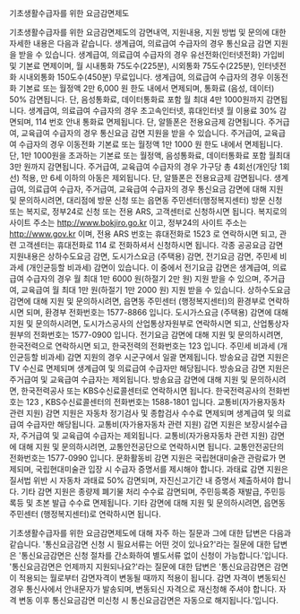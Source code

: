 기초생활수급자를 위한 요금감면제도

기초생활수급자를 위한 요금감면제도의 감면내역, 지원내용, 지원 방법 및 문의에 대한 자세한 내용은 다음과 같습니다.
생계급여, 의료급여 수급자의 경우 통신요금 감면 지원을 받을 수 있습니다. 생계급여, 의료급여 수급자의 경우 유선전화(인터넷전화) 가입비 및 기본료 면제이며, 월 시내통화 75도수(225분), 시외통화 75도수(225분), 인터넷전화 시내외통화 150도수(450분) 무료입니다. 생계급여, 의료급여 수급자의 경우 이동전화 기본료 또는 월정액 2만 6,000 원 한도 내에서 면제되며, 통화료 (음성, 데이터) 50% 감면됩니다. 단, 음성통화료, 데이터통화료 포함 월 최대 4만 1000원까지 감면됩니다. 생계급여, 의료급여 수급자의 경우 초고속인터넷, 휴대인터넷 월 이용료 30% 감면되며, 114 번호 안내 통화료 면제됩니다. 단, 알뜰폰은 전용요금제 감면됩니다.
주거급여, 교육급여 수급자의 경우 통신요금 감면 지원을 받을 수 있습니다. 주거급여, 교육급여 수급자의 경우 이동전화 기본료 또는 월정액 1만 1000 원 한도 내에서 면제됩니다. 단, 1만 1000원을 초과하는 기본료 또는 월정액, 음성통화료, 데이터통화료 포함 월최대 3만 원까지 감면됩니다. 주거급여, 교육급여 수급자의 경우 가구당 총 4회선(개인당 1회선) 적용, 만 6세 이하의 아동은 제외됩니다. 단, 알뜰폰은 전용요금제 감면됩니다.
생계급여, 의료급여 수급자, 주거급여, 교육급여 수급자의 경우 통신요금 감면에 대해 지원 및 문의하시려면, 대리점에 방문 신청 또는 읍면동 주민센터(행정복지센터) 방문 신청 또는 복지로, 정부24로 신청 또는 전용 ARS, 고객센터로 신청하시면 됩니다. 복지로의 사이트 주소는 http://www.bokjiro.go.kr 이고, 정부24의 사이트 주소는 http://www.gov.kr 이며, 전용 ARS 번호는 휴대전화로 1523 로 연락하시면 되고, 관련 고객센터는 휴대전화로 114 로 전화하셔서 신청하시면 됩니다.
각종 공공요금 감면 지원내용은 상하수도요금 감면, 도시가스요금 (주택용) 감면, 전기요금 감면, 주민세 비과세 (개인균등할 비과세) 감면이 있습니다. 이 중에서 전기요금 감면은 생계급여, 의료급여 수급자의 경우 월 최대 1만 6000 원(하절기 2만 원) 지원 받을 수 있으며, 주거급여, 교육급여 월 최대 1만 원(하절기 1만 2000 원) 지원 받을 수 있습니다. 상하수도요금 감면에 대해 지원 및 문의하시려면, 읍면동 주민센터 (행정복지센터)의 환경부로 연락하시면 되며, 환경부 전화번호는 1577-8866 입니다. 도시가스요금 (주택용) 감면에 대해 지원 및 문의하시려면, 도시가스공사의 산업통상자원부로 연락하시면 되고, 산업통상자원부의 전화번호는 1577-0900 입니다. 전기요금 감면에 대해 지원 및 문의하시려면, 한국전력으로 연락하시면 되고, 한국전력의 전화번호는 123 입니다. 주민세 비과세 (개인균등할 비과세) 감면 지원의 경우 시군구에서 일괄 면제됩니다.
방송요금 감면 지원은 TV 수신료 면제되며 생계급여 및 의료급여 수급자만 해당됩니다. 방송요금 감면 지원은 주거급여 및 교육급여 수급자는 제외됩니다. 방송요금 감면에 대해 지원 및 문의하시려면, 한국전력공사 또는 KBS수신료콜센터로 연락하시면 됩니다. 한국전력공사의 전화번호는 123 , KBS수신료콜센터의 전화번호는 1588-1801 입니다.
교통비(자가용자동차 관련 지원) 감면 지원은 자동차 정기검사 및 종합검사 수수료 면제되며 생계급여 및 의료급여 수급자만 해당됩니다. 교통비(자가용자동차 관련 지원) 감면 지원은 보장시설수급자, 주거급여 및 교육급여 수급자는 제외됩니다. 교통비(자가용자동차 관련 지원) 감면에 대해 지원 및 문의하시려면, 교통안전공단으로 연락하시면 됩니다. 교통안전공단의 전화번호는 1577-0990 입니다.
문화활동비 감면 지원은 국립현대미술관 관람료가 면제되며, 국립현대미술관 입장 시 수급자 증명서를 제시해야 합니다.
과태료 감면 지원은 질서법 위반 시 자동차 과태료 50% 감면되며, 자진신고기간 내 증명서 제출하셔야 합니다.
기타 감면 지원은 종량제 폐기물 처리 수수료 감면되며, 주민등록증 재발급, 주민등록등 및 초본 발급 수수료 면제됩니다. 기타 감면에 대해 지원 및 문의하시려면, 읍면동 주민센터 (행정복지센터)로 연락하시면 됩니다.

기초생활수급자를 위한 요금감면제도에 대해 자주 하는 질문과 그에 대한 답변은 다음과 같습니다.
'통신요금감면 신청 시 필요서류는 어떤 것이 있나요?'라는 질문에 대한 답변은 '통신요금감면은 신청 절차를 간소화하여 별도서류 없이 신청이 가능합니다.'입니다.
'통신요금감면은 언제까지 지원되나요?'라는 질문에 대한 답변은 '통신요금감면은 감면이 적용되는 월로부터 감면자격이 변동될 때까지 적용이 됩니다. 감면 자격이 변동되신 경우 통신사에서 안내문자가 발송되며, 변동되신 자격으로 재신청해 주셔야 합니다. 자격 변동 이후 통신요금감면 미신청 시 통신요금감면은 자동으로 해지됩니다.'입니다.